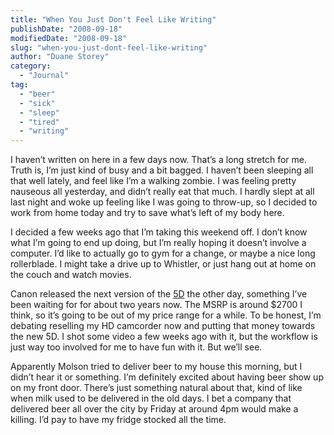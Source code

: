 ```yaml
---
title: "When You Just Don't Feel Like Writing"
publishDate: "2008-09-18"
modifiedDate: "2008-09-18"
slug: "when-you-just-dont-feel-like-writing"
author: "Duane Storey"
category:
  - "Journal"
tag:
  - "beer"
  - "sick"
  - "sleep"
  - "tired"
  - "writing"
---
```


I haven’t written on here in a few days now. That’s a long stretch for me. Truth is, I’m just kind of busy and a bit bagged. I haven’t been sleeping all that well lately, and feel like I’m a walking zombie. I was feeling pretty nauseous all yesterday, and didn’t really eat that much. I hardly slept at all last night and woke up feeling like I was going to throw-up, so I decided to work from home today and try to save what’s left of my body here.

I decided a few weeks ago that I’m taking this weekend off. I don’t know what I’m going to end up doing, but I’m really hoping it doesn’t involve a computer. I’d like to actually go to gym for a change, or maybe a nice long rollerblade. I might take a drive up to Whistler, or just hang out at home on the couch and watch movies.

Canon released the next version of the [5D](http://www.washingtonpost.com/wp-dyn/content/article/2008/09/17/AR2008091700456.html) the other day, something I’ve been waiting for for about two years now. The MSRP is around $2700 I think, so it’s going to be out of my price range for a while. To be honest, I’m debating reselling my HD camcorder now and putting that money towards the new 5D. I shot some video a few weeks ago with it, but the workflow is just way too involved for me to have fun with it. But we’ll see.

Apparently Molson tried to deliver beer to my house this morning, but I didn’t hear it or something. I’m definitely excited about having beer show up on my front door. There’s just something natural about that, kind of like when milk used to be delivered in the old days. I bet a company that delivered beer all over the city by Friday at around 4pm would make a killing. I’d pay to have my fridge stocked all the time.